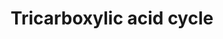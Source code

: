---
annotations:
- type: Pathway Ontology
  value: classic metabolic pathway
- type: Pathway Ontology
  value: citric acid cycle pathway
authors:
- V
- Khanspers
- Thomas
- MaintBot
- Egonw
- MirellaKalafati
description: tricarboxylic acid cycle (TCA cycle) in Saccharomyces cerevisiae
last-edited: 2019-09-17
organisms:
- Saccharomyces cerevisiae
redirect_from:
- /index.php/Pathway:WP674
- /instance/WP674
schema-jsonld:
- '@context': https://schema.org/
  '@id': https://wikipathways.github.io/pathways/WP674.html
  '@type': Dataset
  creator:
    '@type': Organization
    name: WikiPathways
  description: tricarboxylic acid cycle (TCA cycle) in Saccharomyces cerevisiae
  keywords:
  - LPD1
  - Isocitric acid
  - LAT1
  - LSC2
  - Pyruvic acid
  - ACO1
  - FADH
  - FAD
  - Succinic acid
  - NAD
  - Coenzyme A
  - CIT1
  - PDA1
  - Malate
  - LSC1
  - IDH1
  - NADH
  - SDH4
  - KGD2
  - Fumaric acid
  - Acetyl-CoA
  - Carbon Dioxide
  - ADP
  - MDH1
  - SDH3
  - ATP
  - Water
  - Oxalacetic acid
  - KGD1
  - SDH2
  - Citric acid
  - FUM1
  - Succinyl-CoA
  - Oxoglutaric acid
  - SDH1
  - IDH2
  - PDB1
  license: CC0
  name: Tricarboxylic acid cycle
seo: CreativeWork
title: Tricarboxylic acid cycle
wpid: WP674
---